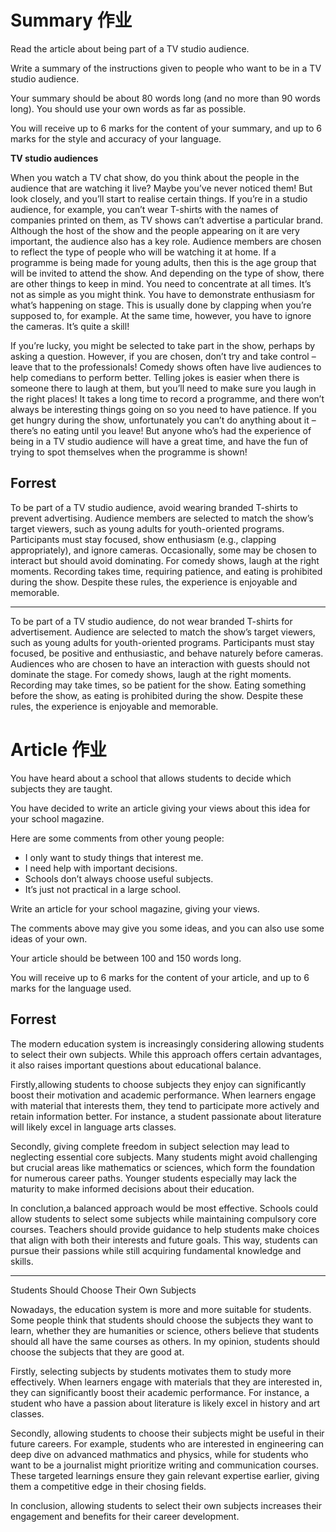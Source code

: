 # Summary 作业
Read the article about being part of a TV studio audience.

Write a summary of the instructions given to people who want to be in a TV studio audience.

Your summary should be about 80 words long (and no more than 90 words long). You should use your own words as far as possible.

You will receive up to 6 marks for the content of your summary, and up to 6 marks for the style and accuracy of your language.

**TV studio audiences**

When you watch a TV chat show, do you think about the people in the audience that are watching it live? Maybe you’ve never noticed them! But look closely, and you’ll start to realise certain things. If you’re in a studio audience, for example, you can’t wear T-shirts with the names of companies printed on them, as TV shows can’t advertise a particular brand. Although the host of the show and the people appearing on it are very important, the audience also has a key role. Audience members are chosen to reflect the type of people who will be watching it at home. If a programme is being made for young adults, then this is the age group that will be invited to attend the show. And depending on the type of show, there are other things to keep in mind. You need to concentrate at all times. It’s not as simple as you might think. You have to demonstrate enthusiasm for what’s happening on stage. This is usually done by clapping when you’re supposed to, for example. At the same time, however, you have to ignore the cameras. It’s quite a skill!

If you’re lucky, you might be selected to take part in the show, perhaps by asking a question. However, if you are chosen, don’t try and take control – leave that to the professionals! Comedy shows often have live audiences to help comedians to perform better. Telling jokes is easier when there is someone there to laugh at them, but you’ll need to make sure you laugh in the right places! It takes a long time to record a programme, and there won’t always be interesting things going on so you need to have patience. If you get hungry during the show, unfortunately you can’t do anything about it – there’s no eating until you leave! But anyone who’s had the experience of being in a TV studio audience will have a great time, and have the fun of trying to spot themselves when the programme is shown!

## Forrest
To be part of a TV studio audience, avoid wearing branded T-shirts to prevent advertising. Audience members are selected to match the show’s target viewers, such as young adults for youth-oriented programs. Participants must stay focused, show enthusiasm (e.g., clapping appropriately), and ignore cameras. Occasionally, some may be chosen to interact but should avoid dominating. For comedy shows, laugh at the right moments. Recording takes time, requiring patience, and eating is prohibited during the show. Despite these rules, the experience is enjoyable and memorable.

-------------------

To be part of a TV studio audience, do not wear branded T-shirts for advertisement. Audience are selected to match the show’s target viewers, such as young adults for youth-oriented programs. Participants must stay focused, be positive and enthusiastic, and behave naturely before cameras. Audiences who are chosen to have an interaction with guests should not dominate the stage. For comedy shows, laugh at the right moments. Recording may take times, so be patient for the show. Eating something before the show, as eating is prohibited during the show. Despite these rules, the experience is enjoyable and memorable.

# Article 作业
You have heard about a school that allows students to decide which subjects they are taught.

You have decided to write an article giving your views about this idea for your school magazine.

Here are some comments from other young people:
- I only want to study things that interest me.
- I need help with important decisions.
- Schools don’t always choose useful subjects.
- It’s just not practical in a large school.

Write an article for your school magazine, giving your views.

The comments above may give you some ideas, and you can also use some ideas of your own.

Your article should be between 100 and 150 words long.

You will receive up to 6 marks for the content of your article, and up to 6 marks for the language used.

## Forrest

The modern education system is increasingly considering allowing students to select their own subjects. While this approach offers certain advantages, it also raises important questions about educational balance.

Firstly,allowing students to choose subjects they enjoy can significantly boost their motivation and academic performance. When learners engage with material that interests them, they tend to participate more actively and retain information better. For instance, a student passionate about literature will likely excel in language arts classes.

Secondly, giving complete freedom in subject selection may lead to neglecting essential core subjects. Many students might avoid challenging but crucial areas like mathematics or sciences, which form the foundation for numerous career paths. Younger students especially may lack the maturity to make informed decisions about their education.

In conclution,a balanced approach would be most effective. Schools could allow students to select some subjects while maintaining compulsory core courses. Teachers should provide guidance to help students make choices that align with both their interests and future goals. This way, students can pursue their passions while still acquiring fundamental knowledge and skills.

----------------------
Students Should Choose Their Own Subjects

Nowadays, the education system is more and more suitable for students. Some people think that students should choose the subjects they want to learn, whether they are humanities or science, others believe that students should all have the same courses as others. In my opinion, students should choose the subjects that they are good at.

Firstly, selecting subjects by students motivates them to study more effectively. When learners engage with materials that they are interested in, they can significantly boost their academic performance. For instance, a student who have a passion about literature is likely excel in history and art classes.

Secondly, allowing students to choose their subjects might be useful in their future careers. For example, students who are interested in engineering can deep dive on advanced mathmatics and physics, while for students who want to be a journalist might prioritize writing and communication courses. These targeted learnings ensure they gain relevant expertise earlier, giving them a competitive edge in their chosing fields. 

In conclusion, allowing students to select their own subjects increases their engagement and benefits for their career development.

